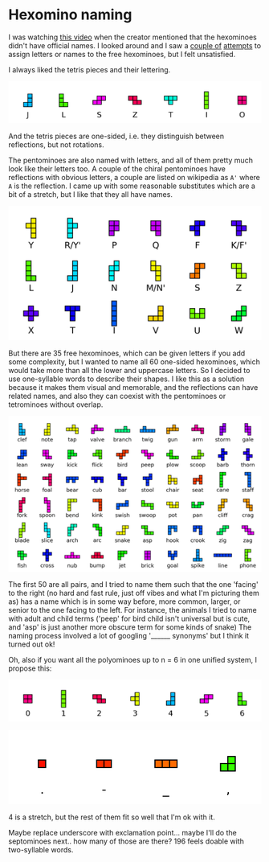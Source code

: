 # Hexomino naming

I was watching [this video](https://youtu.be/39YYZcwCuv0?si=u7-G3ntPZl3g7kQj&t=658) when the creator mentioned that the hexominoes didn't have official names. I looked around and I saw a [couple of](https://gamepuzzles.com/sxnames.htm) [attempts](https://conwaylife.com/wiki/Polyomino) to assign letters or names to the free
hexominoes, but I felt unsatisfied.

I always liked the tetris pieces and their lettering.

![tetrominoes](images/tetris.png)

And the tetris pieces are one-sided, i.e. they distinguish between reflections, but not rotations. 

The pentominoes are also named with letters, and all of them pretty much look like their letters too. A couple of the chiral pentominoes have reflections with obvious letters, a couple are listed on wikipedia as `A'` where `A` is the reflection. I came up with some reasonable substitutes which are a bit of a stretch, but I like that they all have names.

![pentominoes](images/pentominoes.png)

But there are 35 free hexominoes, which can be given letters if you add some complexity, but I wanted to name all 60 one-sided hexominoes, which would take more than all the lower and uppercase letters. So I decided to use one-syllable words to describe their shapes. I like this as a solution because it makes them visual and memorable, and the reflections can have related names, and also they can coexist with the pentominoes or tetrominoes without overlap.

![hexominoes](images/hexominoes.png)

The first 50 are all pairs, and I tried to name them such that the one 'facing' to the right (no hard and fast rule, just off vibes and what I'm picturing them as) has a name which is in some way before, more common, larger, or senior to the one facing to the left. For instance, the animals I tried to name with adult and child terms ('peep' for bird child isn't universal but is cute, and 'asp' is just another more obscure term for some kinds of snake) The naming process involved a lot of googling '______ synonyms' but I think it turned out ok!

Oh, also if you want all the polyominoes up to n = 6 in one unified system, I propose this:

![numtetrominoes](images/tetrominoes.png)

![subominoes](images/triominoes.png)

4 is a stretch, but the rest of them fit so well that I'm ok with it.

Maybe replace underscore with exclamation point...
maybe I'll do the septominoes next.. how many of those are there? 196 feels doable with two-syllable words.